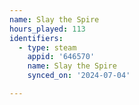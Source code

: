 ```yaml
---
name: Slay the Spire
hours_played: 113
identifiers:
  - type: steam
    appid: '646570'
    name: Slay the Spire
    synced_on: '2024-07-04'

---
```

